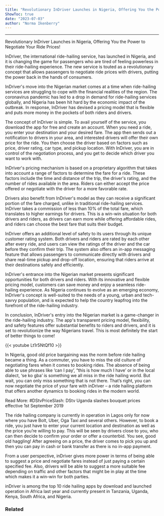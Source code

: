 ```yaml
---
title: "Revolutionary InDriver Launches in Nigeria, Offering You the Power to Negotiate Your Ride Prices!"
ShowToc: true 
date: "2023-07-03"
author: "Norma Ikenberry"
---
```

*****
Revolutionary InDriver Launches in Nigeria, Offering You the Power to Negotiate Your Ride Prices!

InDriver, the international ride-hailing service, has launched in Nigeria, and it is changing the game for passengers who are tired of feeling powerless in their ride-hailing experience. The new service is touted as a revolutionary concept that allows passengers to negotiate ride prices with drivers, putting the power back in the hands of consumers.

InDriver's move into the Nigerian market comes at a time when ride-hailing services are struggling to cope with the financial realities of the region. The coronavirus pandemic has led to a drop in demand for ride-hailing services globally, and Nigeria has been hit hard by the economic impact of the outbreak. In response, InDriver has devised a pricing model that is flexible and puts more money in the pockets of both riders and drivers.

The concept of InDriver is simple. To avail yourself of the service, you download the app for free and create an account. When you need a ride, you enter your destination and your desired fare. The app then sends out a notification to drivers in your area, and interested drivers will offer their own price for the ride. You then choose the driver based on factors such as price, driver rating, car type, and pickup location. With InDriver, you are in control of the negotiation process, and you get to decide which driver you want to work with.

InDriver's pricing mechanism is based on a proprietary algorithm that takes into account a range of factors to determine the fare for a ride. These factors include the time and distance of the trip, the driver's rating, and the number of rides available in the area. Riders can either accept the price offered or negotiate with the driver for a more favorable rate.

Drivers also benefit from InDriver's model as they can receive a significant portion of the fare charged, unlike in traditional ride-hailing services. InDriver takes a commission of less than 10% of the total fare, which translates to higher earnings for drivers. This is a win-win situation for both drivers and riders, as drivers can earn more while offering affordable rides, and riders can choose the best fare that suits their budget.

InDriver offers an additional level of safety to its users through its unique customer rating system. Both drivers and riders are rated by each other after every ride, and users can view the ratings of the driver and the car before they confirm their trip. The system also offers an in-app messaging feature that allows passengers to communicate directly with drivers and share real-time pickup and drop-off location, ensuring that riders arrive at their destinations safely and efficiently.

InDriver's entrance into the Nigerian market presents significant opportunities for both drivers and riders. With its innovative and flexible pricing model, customers can save money and enjoy a seamless ride-hailing experience. As Nigeria continues to evolve as an emerging economy, InDriver's concept is well-suited to the needs of a young, urban and tech-savvy population, and is expected to help the country leapfrog into the forefront of the ride-hailing industry.

In conclusion, InDriver's entry into the Nigerian market is a game-changer in the ride-hailing industry. The app's transparent pricing model, flexibility, and safety features offer substantial benefits to riders and drivers, and it is set to revolutionize the way Nigerians travel. This is most definitely the start of better things to come!

{{< youtube Lt1r5NtQf10 >}} 



In Nigeria, good old price bargaining was the norm before ride hailing became a thing. As a commuter, you have to miss the old culture of negotiating fares when it comes to booking rides. The absence of being able to use phrases like ‘can I pay’, “this is how much I have’ or in the local dialect, ‘se ko gba’ is something we all miss in the ride hailing world. But wait, you can only miss something that is not there. That’s right, you can now negotiate the price of your fare with inDriver – a ride hailing platform that offers another dynamics to booking rides in the modern world.
 
Read More: #DStvPriceSlash: DStv Uganda slashes bouquet prices effective 1st September 2019 
 
The ride hailing company is currently in operation in Lagos only for now where you have Bolt, Uber, Oga Taxi and several others. However, to book a ride, you just have to enter your current location and destination as well as the price you’re willing to pay. This will be seen by drivers close to you, who can then decide to confirm your order or offer a counterbid. You see, good old haggling! After agreeing on a price, the driver comes to pick you up and then you can pay in cash or bank transfer as there is no in-app payment.
 
From a user perspective, inDriver gives more power in terms of being able to suggest a price and negotiate fares instead of just paying a certain specified fee.  Also, drivers will be able to suggest a more suitable fee depending on traffic and other factors that might be in play at the time which makes it a win-win for both parties.
 
inDriver is among the top 10 ride hailing apps by download and launched operation in Africa last year and currently present in Tanzania, Uganda, Kenya, South Africa, and Nigeria.
 
### Related



